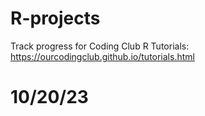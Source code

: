 # R-projects

Track progress for Coding Club R Tutorials:
https://ourcodingclub.github.io/tutorials.html

# 10/20/23